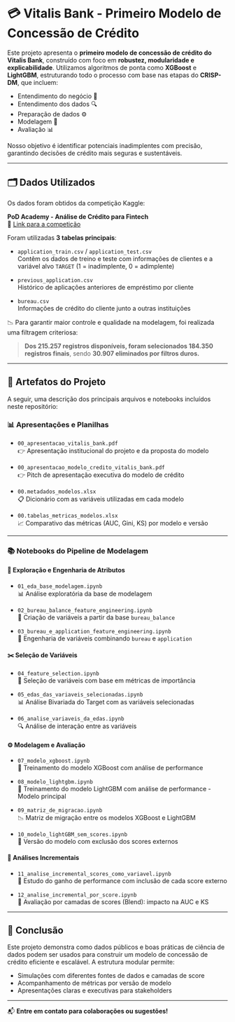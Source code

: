 # 💳 Vitalis Bank - Primeiro Modelo de Concessão de Crédito

Este projeto apresenta o **primeiro modelo de concessão de crédito do Vitalis Bank**, construído com foco em **robustez, modularidade e explicabilidade**. Utilizamos algoritmos de ponta como **XGBoost** e **LightGBM**, estruturando todo o processo com base nas etapas do **CRISP-DM**, que incluem:

- Entendimento do negócio 🧠
- Entendimento dos dados 🔍
- Preparação de dados ⚙️
- Modelagem 🧪
- Avaliação 📊

Nosso objetivo é identificar potenciais inadimplentes com precisão, garantindo decisões de crédito mais seguras e sustentáveis.

---

## 🗂️ Dados Utilizados

Os dados foram obtidos da competição Kaggle:

**PoD Academy - Análise de Crédito para Fintech**  
🔗 [Link para a competição](https://www.kaggle.com/competitions/pod-academy-analise-de-credito-para-fintech/data)

Foram utilizadas **3 tabelas principais**:

- `application_train.csv` / `application_test.csv`  
  Contêm os dados de treino e teste com informações de clientes e a variável alvo `TARGET` (1 = inadimplente, 0 = adimplente)

- `previous_application.csv`  
  Histórico de aplicações anteriores de empréstimo por cliente

- `bureau.csv`  
  Informações de crédito do cliente junto a outras instituições

📉 Para garantir maior controle e qualidade na modelagem, foi realizada uma filtragem criteriosa:  
> **Dos 215.257 registros disponíveis, foram selecionados 184.350 registros finais**, sendo **30.907 eliminados por filtros duros.**

---

## 📁 Artefatos do Projeto

A seguir, uma descrição dos principais arquivos e notebooks incluídos neste repositório:

### 📊 Apresentações e Planilhas
- `00_apresentacao_vitalis_bank.pdf`  
  👉 Apresentação institucional do projeto e da proposta do modelo

- `00_apresentacao_modelo_credito_vitalis_bank.pdf`  
  👉 Pitch de apresentação executiva do modelo de crédito

- `00.metadados_modelos.xlsx`  
  📋 Dicionário com as variáveis utilizadas em cada modelo

- `00.tabelas_metricas_modelos.xlsx`  
  📈 Comparativo das métricas (AUC, Gini, KS) por modelo e versão

---

### 📚 Notebooks do Pipeline de Modelagem

#### 🔎 Exploração e Engenharia de Atributos
- `01_eda_base_modelagem.ipynb`  
  📊 Análise exploratória da base de modelagem

- `02_bureau_balance_feature_engineering.ipynb`  
  🏦 Criação de variáveis a partir da base `bureau_balance`

- `03_bureau_e_application_feature_engineering.ipynb`  
  🔧 Engenharia de variáveis combinando `bureau` e `application`

#### ✂️ Seleção de Variáveis
- `04_feature_selection.ipynb`  
  🧬 Seleção de variáveis com base em métricas de importância

- `05_edas_das_variaveis_selecionadas.ipynb`  
  📊 Análise Bivariada do Target com as variáveis selecionadas

- `06_analise_variaveis_da_edas.ipynb`  
  🔍 Análise de interação entre as variáveis

#### ⚙️ Modelagem e Avaliação
- `07_modelo_xgboost.ipynb`  
  🚀 Treinamento do modelo XGBoost com análise de performance

- `08_modelo_lightgbm.ipynb`  
  🌟 Treinamento do modelo LightGBM com análise de performance - Modelo principal

- `09_matriz_de_migracao.ipynb`  
  📉 Matriz de migração entre os modelos XGBoost e LightGBM

- `10_modelo_lightGBM_sem_scores.ipynb`  
  🧪 Versão do modelo com exclusão dos scores externos

#### 🔁 Análises Incrementais
- `11_analise_incremental_scores_como_variavel.ipynb`  
  🧠 Estudo do ganho de performance com inclusão de cada score externo

- `12_analise_incremental_por_score.ipynb`  
  🔢 Avaliação por camadas de scores (Blend): impacto na AUC e KS

---

## 🧠 Conclusão

Este projeto demonstra como dados públicos e boas práticas de ciência de dados podem ser usados para construir um modelo de concessão de crédito eficiente e escalável. A estrutura modular permite:

- Simulações com diferentes fontes de dados e camadas de score
- Acompanhamento de métricas por versão de modelo
- Apresentações claras e executivas para stakeholders

---

📬 **Entre em contato para colaborações ou sugestões!**

